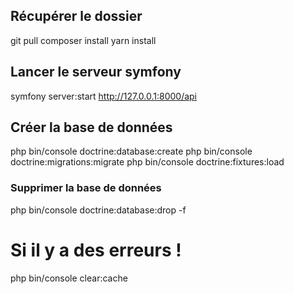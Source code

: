 ## Récupérer le dossier
git pull
composer install
yarn install

## Lancer le serveur symfony 
symfony server:start
http://127.0.0.1:8000/api

## Créer la base de données
php bin/console doctrine:database:create
php bin/console doctrine:migrations:migrate
php bin/console doctrine:fixtures:load

### Supprimer la base de données
php bin/console doctrine:database:drop -f

# Si il y a des erreurs !
php bin/console clear:cache
